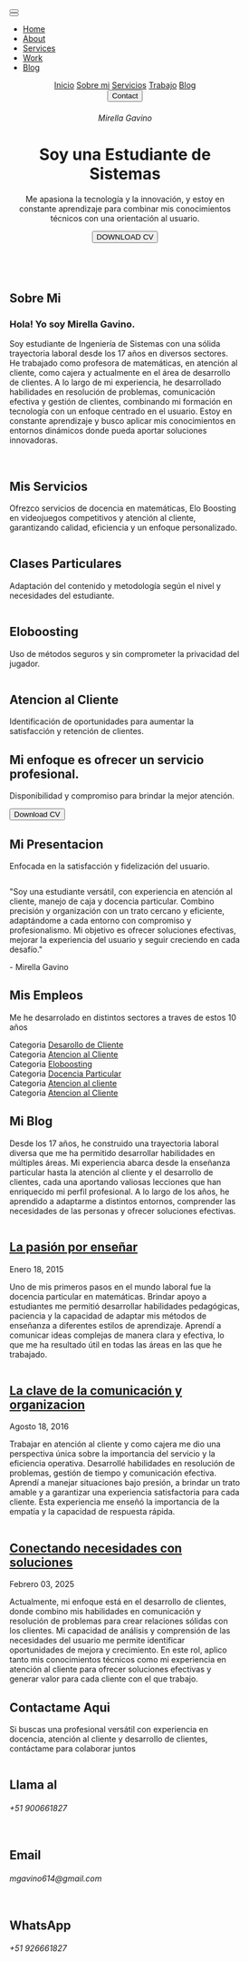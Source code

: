 <link rel="stylesheet" href="../mirella-gavino/css/custom-mirella.css">

<div class="custom-container" style="width: 90%;"> 
  <body>
    <div class="site-main-wrapper" style="width: 90%">
      <button class="hamberger">
        <img src="../mirella-gavino/static/img/hamberger.svg" alt="">
      </button>     
      <div class="mobile-nav">
        <button class="times">
          <img src="../mirella-gavino/static/img/times.svg" alt="">
        </button>
        <ul>
          <li><a href="#">Home</a></li>
          <li><a href="#">About</a></li>
          <li><a href="#">Services</a></li>
          <li><a href="#">Work</a></li>
          <li><a href="#">Blog</a></li>
        </ul>
      </div>
      <header>
        <div class="container">
          <nav id="main-nav" class="flex items-center justify-between">
            <div class="left flex items-center">
              <div class="branding">
                <img src="../mirella-gavino/static/img/logo3.png" alt="">
              </div>
              <div>
                <a href="#">Inicio</a>
                <a href="#about">Sobre mi</a>
                <a href="#services">Servicios</a>
                <a href="#work">Trabajo</a>
                <a href="#blog">Blog</a>
              </div>
            </div>
            <div class="right">
              <button class="btn btn-primary">Contact</button>
            </div>
          </nav>        
          <div class="hero flex items-center justify-between">
            <div class="left flex-1 flex justify-center">
              <img src="../mirella-gavino/static/img/perfil2.0.png" alt="">
            </div>
            <div class="right flex-1">
              <h6>Mirella Gavino</h6>
              <h1>Soy una Estudiante <span>de Sistemas</span></h1>
              <p>
                Me apasiona la tecnología y la innovación,
                y estoy en constante aprendizaje para combinar
                mis conocimientos técnicos con una orientación al usuario.
              </p>
              <div>
                <button class="btn btn-secondary">DOWNLOAD CV</button>
              </div>
            </div>
          </div>
        </div>
      </header>
      <section id="about" class="about">
        <div class="container flex items-center about-inner-wrap">
          <div class="flex-1">
            <img class="about-me-img" src="../mirella-gavino/static/img/perfil3.0.png" alt="">
          </div>
          <div class="flex-1 right">
            <h1>Sobre <span>Mi</span></h1>
            <h3>Hola! Yo soy Mirella Gavino.</h3>
            <p>
              Soy estudiante de Ingeniería de Sistemas con una sólida trayectoria laboral desde los 17 años en diversos sectores. 
              He trabajado como profesora de matemáticas, en atención al cliente, como cajera y actualmente en el área de desarrollo 
              de clientes. A lo largo de mi experiencia, he desarrollado habilidades en resolución de problemas, comunicación efectiva 
              y gestión de clientes, combinando mi formación en tecnología con un enfoque centrado en el usuario. Estoy en constante 
              aprendizaje y busco aplicar mis conocimientos en entornos dinámicos donde pueda aportar soluciones innovadoras.
            </p>
            <div class="social">
              <a href="#"><img src="../mirella-gavino/static/img/website.png" alt=""></a>
              <a href="https://www.facebook.com/share/15zjTfenLi/?mibextid=wwXIfr"><img src="../mirella-gavino/static/img/fb.png" alt=""></a>
              <a href="https://x.com/thenilskue?s=21"><img src="../mirella-gavino/static/img/x.png" alt=""></a>
              <a href="https://www.instagram.com/nilss.kuesel?igsh=dDV4d2ZnMXBubWxm&utm_source=qr"><img src="../mirella-gavino/static/img/ig.png" alt=""></a>
            </div>
          </div>
        </div>
      </section>
      <section id="services" class="services">
        <div class="container">
          <h1 class="section-heading"><span>Mis </span>Servicios</h1>
          <p>
            Ofrezco servicios de docencia en matemáticas, Elo Boosting en videojuegos competitivos y atención al cliente, 
            garantizando calidad, eficiencia y un enfoque personalizado.
          </p>          
          <div class="card-wrapper">
            <div class="card">
              <img src="../mirella-gavino/static/img/prof.png" alt="">
              <h2>Clases Particulares</h2>
              <p>Adaptación del contenido y metodología según el nivel y necesidades del estudiante.</p>
            </div>           
            <div class="card">
              <img src="../mirella-gavino/static/img/bost.png" alt="">
              <h2>Eloboosting</h2>
              <p>Uso de métodos seguros y sin comprometer la privacidad del jugador.</p>
            </div>          
            <div class="card">
              <img src="../mirella-gavino/static/img/atc.png" alt="">
              <h2>Atencion al Cliente</h2>
              <p>Identificación de oportunidades para aumentar la satisfacción y retención de clientes.</p>
            </div>  
          </div>
        </div>
      </section>
      <section class="freelancer">
        <h1>Mi enfoque es ofrecer un servicio profesional.</h1>
        <p>Disponibilidad y compromiso para brindar la mejor atención.</p>
        <button class="btn btn-primary">Download CV</button>
      </section>
      <section class="reviews">
        <div class="container">
          <h1 class="section-heading"><span>Mi</span> Presentacion</h1>
          <p>Enfocada en la satisfacción y fidelización del usuario.</p>        
          <div class="slider">
            <div class="slide">
              <img src="../mirella-gavino/static/img/perfil4.0.png" alt="">
              <p>
                "Soy una estudiante versátil, con experiencia en atención al cliente, manejo de caja y docencia particular. 
                Combino precisión y organización con un trato cercano y eficiente, adaptándome a cada entorno con compromiso 
                y profesionalismo. Mi objetivo es ofrecer soluciones efectivas, mejorar la experiencia del usuario y seguir 
                creciendo en cada desafío."
              </p>
              <span>- Mirella Gavino</span>
            </div>
          </div>
          <div class="slider-dots"></div>
        </div>
      </section>
      <section id="work" class="work">
        <div class="container">
          <h1 class="section-heading"><span>Mis</span> Empleos</h1>
          <p>Me he desarrolado en distintos sectores a traves de estos 10 años</p>         
          <div class="card-wrapper">
            <div class="card">
              <div class="overlay">
                <span>Categoria</span>
                <a href="#">Desarollo de Cliente</a>
              </div>
              <img src="../mirella-gavino/static/img/makro.png" alt="">
            </div>           
            <div class="card">
              <div class="overlay">
                <span>Categoria</span>
                <a href="#">Atencion al Cliente</a>
              </div>
              <img src="../mirella-gavino/static/img/leña.png" alt="">
            </div>           
            <div class="card">
              <div class="overlay">
                <span>Categoria</span>
                <a href="#">Eloboosting</a>
              </div>
              <img src="../mirella-gavino/static/img/bost.png" alt="">
            </div>            
            <div class="card">
              <div class="overlay">
                <span>Categoria</span>
                <a href="#">Docencia Particular</a>
              </div>
              <img src="../mirella-gavino/static/img/docent.png" alt="">
            </div> 
            <div class="card">
              <div class="overlay">
                <span>Categoria</span>
                <a href="#">Atencion al cliente</a>
              </div>
              <img src="../mirella-gavino/static/img/mdy.png" alt="">
            </div>           
            <div class="card">
              <div class="overlay">
                <span>Categoria</span>
                <a href="#">Atencion al Cliente</a>
              </div>
              <img src="../mirella-gavino/static/img/gmg.png" alt="">
            </div>
          </div>
        </div>
      </section>
      <section id="blog" class="blog">
        <div class="container">
          <h1 class="section-heading"><span>Mi</span> Blog</h1>
          <p>
            Desde los 17 años, he construido una trayectoria laboral diversa que me ha permitido desarrollar habilidades 
            en múltiples áreas. Mi experiencia abarca desde la enseñanza particular hasta la atención al cliente y el desarrollo 
            de clientes, cada una aportando valiosas lecciones que han enriquecido mi perfil profesional. A lo largo de los años, 
            he aprendido a adaptarme a distintos entornos, comprender las necesidades de las personas y ofrecer soluciones efectivas.
          </p> 
          <div class="card-wrapper">
            <div class="card">
              <div class="img-wrapper">
                <img src="../mirella-gavino/static/img/12323.jpg" alt="">
              </div>
              <div class="card-content">
                <a href="#">
                  <h1>La pasión por enseñar</h1>
                </a>
                <span>Enero 18, 2015</span>
                <p>
                  Uno de mis primeros pasos en el mundo laboral fue la docencia particular en matemáticas. Brindar apoyo a estudiantes 
                  me permitió desarrollar habilidades pedagógicas, paciencia y la capacidad de adaptar mis métodos de enseñanza a diferentes 
                  estilos de aprendizaje. Aprendí a comunicar ideas complejas de manera clara y efectiva, lo que me ha resultado útil en 
                  todas las áreas en las que he trabajado.
                </p>
              </div>
            </div>   
            <div class="card">
              <div class="img-wrapper">
                <img src="../mirella-gavino/static/img/c1234.jpg" alt="">
              </div>
              <div class="card-content">
                <a href="#">
                  <h1>La clave de la comunicación y organizacion</h1>
                </a>
                <span>Agosto 18, 2016</span>
                <p>
                  Trabajar en atención al cliente y como cajera me dio una perspectiva única sobre la importancia del servicio y la eficiencia 
                  operativa. Desarrollé habilidades en resolución de problemas, gestión de tiempo y comunicación efectiva. Aprendí a manejar 
                  situaciones bajo presión, a brindar un trato amable y a garantizar una experiencia satisfactoria para cada cliente. Esta 
                  experiencia me enseñó la importancia de la empatía y la capacidad de respuesta rápida.
                </p>
              </div>
            </div>   
            <div class="card">
              <div class="img-wrapper">
                <img src="../mirella-gavino/static/img/asdd45.jpg" alt="">
              </div>
              <div class="card-content">
                <a href="#">
                  <h1>Conectando necesidades con soluciones</h1>
                </a>
                <span>Febrero 03, 2025</span>
                <p>
                  Actualmente, mi enfoque está en el desarrollo de clientes, donde combino mis habilidades en comunicación y resolución de 
                  problemas para crear relaciones sólidas con los clientes. Mi capacidad de análisis y comprensión de las necesidades del 
                  usuario me permite identificar oportunidades de mejora y crecimiento. En este rol, aplico tanto mis conocimientos técnicos 
                  como mi experiencia en atención al cliente para ofrecer soluciones efectivas y generar valor para cada cliente con el que trabajo.
                </p>
              </div>
            </div>
          </div>
        </div>
      </section>
      <section class="contact">
        <div class="container">
          <h1 class="section-heading">Contactame <span>Aqui</span></h1>
          <p>
            Si buscas una profesional versátil con experiencia en docencia, atención al cliente y desarrollo de clientes, 
            contáctame para colaborar juntos
          </p>    
          <div class="card-wrapper">
            <div class="card">
              <img src="../mirella-gavino/static/img/phone.jpg.png" alt="">
              <h1>Llama al</h1>
              <h6>+51 900661827</h6>
            </div>      
            <div class="card">
              <img src="../mirella-gavino/static/img/gmail.jpg" alt="">
              <h1>Email</h1>
              <h6>mgavino614@gmail.com</h6>
            </div>    
            <div class="card">
              <img src="../mirella-gavino/static/img/wspp.jpg.png" alt="">
              <h1>WhatsApp</h1>
              <h6>+51 926661827</h6>
            </div>
          </div>
        </div>
      </section>
    </div>
  </body>
</div>